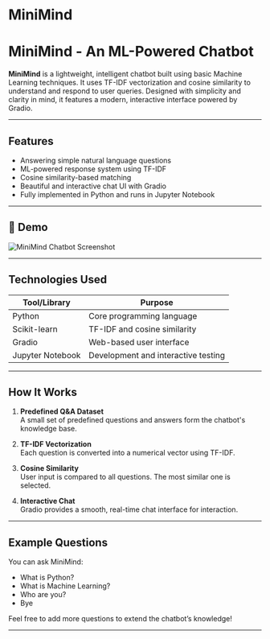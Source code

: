 # MiniMind
#  MiniMind - An ML-Powered Chatbot

**MiniMind** is a lightweight, intelligent chatbot built using basic Machine Learning techniques. It uses TF-IDF vectorization and cosine similarity to understand and respond to user queries. Designed with simplicity and clarity in mind, it features a modern, interactive interface powered by Gradio.

---

##  Features

-  Answering simple natural language questions
-  ML-powered response system using TF-IDF
- Cosine similarity-based matching
-  Beautiful and interactive chat UI with Gradio
-  Fully implemented in Python and runs in Jupyter Notebook

---

## 📸 Demo

![MiniMind Chatbot Screenshot](link_to_your_screenshot.png) <!-- Replace with your actual image link -->

---

##  Technologies Used

| Tool/Library      | Purpose                             |
|-------------------|-------------------------------------|
| Python            | Core programming language           |
| Scikit-learn      | TF-IDF and cosine similarity         |
| Gradio            | Web-based user interface            |
| Jupyter Notebook  | Development and interactive testing |

---

##  How It Works

1. **Predefined Q&A Dataset**  
   A small set of predefined questions and answers form the chatbot's knowledge base.

2. **TF-IDF Vectorization**  
   Each question is converted into a numerical vector using TF-IDF.

3. **Cosine Similarity**  
   User input is compared to all questions. The most similar one is selected.

4. **Interactive Chat**  
   Gradio provides a smooth, real-time chat interface for interaction.

---

##  Example Questions

You can ask MiniMind:

- What is Python?
- What is Machine Learning?
- Who are you?
- Bye

Feel free to add more questions to extend the chatbot’s knowledge!

---
